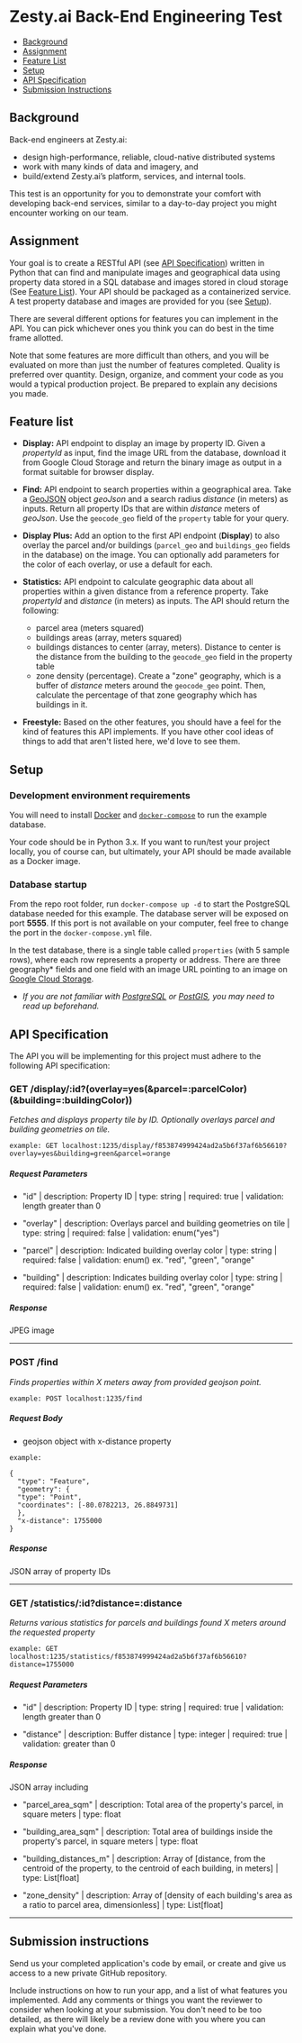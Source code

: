 # Zesty.ai Back-End Engineering Test

- [Background](#background)
- [Assignment](#assignment)
- [Feature List](#feature-list)
- [Setup](#setup)
- [API Specification](#api-specification)
- [Submission Instructions](#submission-instructions)

## Background
Back-end engineers at Zesty.ai:
- design high-performance, reliable, cloud-native distributed systems
- work with many kinds of data and imagery, and
- build/extend Zesty.ai’s platform, services, and internal tools. 

This test is an opportunity for you to demonstrate your comfort with developing back-end services, similar to a day-to-day project you might encounter working on our team.

## Assignment
Your goal is to create a RESTful API (see [API Specification](#api-specification)) written in Python that can find and manipulate images and geographical data using property data stored in a SQL database and images stored in cloud storage (See [Feature List](#feature-list)). Your API should be packaged as a containerized service. A test property database and images are provided for you (see [Setup](#setup)).

There are several different options for features you can implement in the API. You can pick whichever ones you think you can do best in the time frame allotted.

Note that some features are more difficult than others, and you will be evaluated on more than just the number of features completed. Quality is preferred over quantity. Design, organize, and comment your code as you would a typical production project. Be prepared to explain any decisions you made.

## Feature list
* **Display:** API endpoint to display an image by property ID.  Given a *propertyId* as input, find the image URL from the database, download it from Google Cloud Storage and return the binary image as output in a format suitable for browser display. 
  
* **Find:** API endpoint to search properties within a geographical area.  Take a [GeoJSON](https://geojson.org/) object *geoJson* and a search radius *distance* (in meters) as inputs. Return all property IDs that are within *distance* meters of *geoJson*. Use the `geocode_geo` field of the `property` table for your query. 
  
* **Display Plus:** Add an option to the first API endpoint (**Display**) to also overlay the parcel and/or buildings (`parcel_geo` and `buildings_geo` fields in the database) on the image.  You can optionally add parameters for the color of each overlay, or use a default for each. 
  
* **Statistics:** API endpoint to calculate geographic data about all properties within a given distance from a reference property. Take *propertyId* and *distance* (in meters) as inputs. The API should return the following:
  * parcel area (meters squared)
  * buildings areas (array, meters squared)
  * buildings distances to center (array, meters).  Distance to center is the distance from the building to the `geocode_geo` field in the property table
  * zone density (percentage).  Create a "zone" geography, which is a buffer of *distance* meters around the `geocode_geo` point.  Then, calculate the percentage of that zone geography which has buildings in it. 
  
* **Freestyle:**  Based on the other features, you should have a feel for the kind of features this API implements.  If you have other cool ideas of things to add that aren't listed here, we'd love to see them.

## Setup
### Development environment requirements

You will need to install [Docker](https://www.docker.com/products/docker-desktop) and [`docker-compose`](https://docs.docker.com/compose/install/) to run the example database.

Your code should be in Python 3.x.  If you want to run/test your project locally, you of course can, but ultimately, your API should be made available as a Docker image.

### Database startup
From the repo root folder, run `docker-compose up -d` to start the PostgreSQL database needed for this example.  The database server will be exposed on port **5555**.  If this port is not available on your computer, feel free to change the port in the `docker-compose.yml` file.

In the test database, there is a single table called `properties` (with 5 sample rows), where each row represents a property or address.  There are three geography* fields and one field with an image URL pointing to an image on [Google Cloud Storage](https://cloud.google.com/storage/).

* *If you are not familiar with [PostgreSQL](https://www.postgresql.org/) or [PostGIS](https://postgis.net/), you may need to read up beforehand.*

## API Specification
The API you will be implementing for this project must adhere to the following API specification:

### GET /display/:id?(overlay=yes(&parcel=:parcelColor)(&building=:buildingColor))

*Fetches and displays property tile by ID. Optionally overlays parcel and building geometries on tile.* 

`example: GET localhost:1235/display/f853874999424ad2a5b6f37af6b56610?overlay=yes&building=green&parcel=orange`

##### Request Parameters
- "id" | description: Property ID | type: string | required: true | validation: length greater than 0

- "overlay" | description: Overlays parcel and building geometries on tile | type: string | required: false | validation: enum("yes")

- "parcel" | description: Indicated building overlay color | type: string | required: false | validation: enum() ex. "red", "green", "orange"

- "building" | description: Indicates building overlay color | type: string | required: false | validation: enum() ex. "red", "green", "orange"

##### Response
JPEG image

***
### POST /find
*Finds properties within X meters away from provided geojson point.*

`example: POST localhost:1235/find`

##### Request Body
- geojson object with x-distance property

```
example:

{
  "type": "Feature",
  "geometry": {
  "type": "Point",
  "coordinates": [-80.0782213, 26.8849731]
  },
  "x-distance": 1755000
}
```

##### Response
JSON array of property IDs

***
### GET /statistics/:id?distance=:distance

*Returns various statistics for parcels and buildings found X meters around the requested property*

`example: GET localhost:1235/statistics/f853874999424ad2a5b6f37af6b56610?distance=1755000`

##### Request Parameters

- "id" | description: Property ID | type: string | required: true | validation: length greater than 0

- "distance" | description: Buffer distance | type: integer | required: true | validation: greater than 0

##### Response
JSON array including
- "parcel_area_sqm" | description: Total area of the property's parcel, in square meters | type: float

- "building_area_sqm" | description: Total area of buildings inside the property's parcel, in square meters | type: float

- "building_distances_m" | description: Array of [distance, from the centroid of the property, to the centroid of each building, in meters] | type: List[float]

- "zone_density" | description: Array of [density of each building's area as a ratio to parcel area, dimensionless] | type: List[float]
***
## Submission instructions

Send us your completed application's code by email, or create and give us access to a new private GitHub repository.

Include instructions on how to run your app, and a list of what features you implemented. Add any comments or things you want the reviewer to consider when looking at your submission. You don't need to be too detailed, as there will likely be a review done with you where you can explain what you've done.

